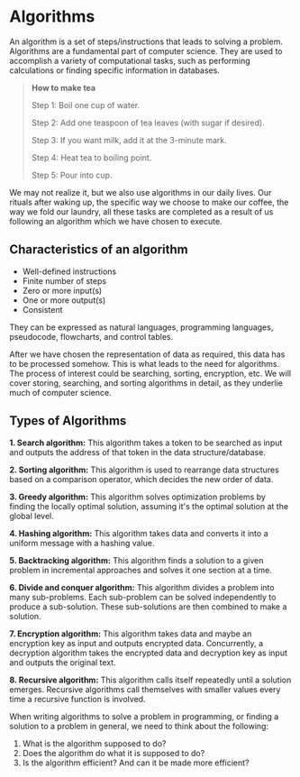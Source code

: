 # Algorithms

An algorithm is a set of steps/instructions that leads to solving a problem. Algorithms are a fundamental part of computer science. They are used to accomplish a variety of computational tasks, such as performing calculations or finding specific information in databases.

> **How to make tea**
>
> Step 1: Boil one cup of water.
>
> Step 2: Add one teaspoon of tea leaves (with sugar if desired).
>
> Step 3: If you want milk, add it at the 3-minute mark.
>
> Step 4: Heat tea to boiling point.
>
> Step 5: Pour into cup.

We may not realize it, but we also use algorithms in our daily lives. Our rituals after waking up, the specific way we choose to make our coffee, the way we fold our laundry, all these tasks are completed as a result of us following an algorithm which we have chosen to execute.

## Characteristics of an algorithm
* Well-defined instructions
* Finite number of steps
* Zero or more input(s)
* One or more output(s)
* Consistent

They can be expressed as natural languages, programming languages, pseudocode, flowcharts, and control tables.

After we have chosen the representation of data as required, this data has to be processed somehow. This is what leads to the need for algorithms. The process of interest could be searching, sorting, encryption, etc. We will cover storing, searching, and sorting algorithms in detail, as they underlie much of computer science.

## Types of Algorithms

**1. Search algorithm:** This algorithm takes a token to be searched as input and outputs the address of that token in the data structure/database.

**2. Sorting algorithm:** This algorithm is used to rearrange data structures based on a comparison operator, which decides the new order of data.

**3. Greedy algorithm:** This algorithm solves optimization problems by finding the locally optimal solution, assuming it's the optimal solution at the global level.

**4. Hashing algorithm:** This algorithm takes data and converts it into a uniform message with a hashing value.

**5. Backtracking algorithm:** This algorithm finds a solution to a given problem in incremental approaches and solves it one section at a time.

**6. Divide and conquer algorithm:** This algorithm divides a problem into many sub-problems. Each sub-problem can be solved independently to produce a sub-solution. These sub-solutions are then combined to make a solution.

**7. Encryption algorithm:** This algorithm takes data and maybe an encryption key as input and outputs encrypted data. Concurrently, a decryption algorithm takes the encrypted data and decryption key as input and outputs the original text.

**8. Recursive algorithm:** This algorithm calls itself repeatedly until a solution emerges. Recursive algorithms call themselves with smaller values every time a recursive function is involved.

When writing algorithms to solve a problem in programming, or finding a solution to a problem in general, we need to think about the following:

1. What is the algorithm supposed to do?
2. Does the algorithm do what it is supposed to do?
3. Is the algorithm efficient? And can it be made more efficient?